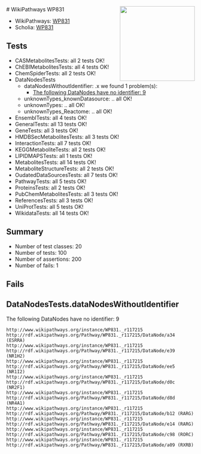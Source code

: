 <img style="float: right; width: 200px" src="https://upload.wikimedia.org/wikipedia/commons/thumb/8/83/Wplogo_with_text_500.png/640px-Wplogo_with_text_500.png" />
# WikiPathways WP831

* WikiPathways: [WP831](https://identifiers.org/wikipathways:WP831)
* Scholia: [WP831](https://scholia.toolforge.org/wikipathways/WP831)
## Tests
* CASMetabolitesTests: all 2 tests OK!
* ChEBIMetabolitesTests: all 4 tests OK!
* ChemSpiderTests: all 2 tests OK!
* DataNodesTests
    * dataNodesWithoutIdentifier: .x we found 1 problem(s):
        * [The following DataNodes have no identifier: 9](#d2d32fa8)
    * unknownTypes_knownDatasource: .. all OK!
    * unknownTypes: .. all OK!
    * unknownTypes_Reactome: .. all OK!
* EnsemblTests: all 4 tests OK!
* GeneralTests: all 13 tests OK!
* GeneTests: all 3 tests OK!
* HMDBSecMetabolitesTests: all 3 tests OK!
* InteractionTests: all 7 tests OK!
* KEGGMetaboliteTests: all 2 tests OK!
* LIPIDMAPSTests: all 1 tests OK!
* MetabolitesTests: all 14 tests OK!
* MetaboliteStructureTests: all 2 tests OK!
* OudatedDataSourcesTests: all 7 tests OK!
* PathwayTests: all 5 tests OK!
* ProteinsTests: all 2 tests OK!
* PubChemMetabolitesTests: all 3 tests OK!
* ReferencesTests: all 3 tests OK!
* UniProtTests: all 5 tests OK!
* WikidataTests: all 14 tests OK!


## Summary

* Number of test classes: 20
* Number of tests: 100
* Number of assertions: 200
* Number of fails: 1

## Fails

<a name="d2d32fa8" />

## DataNodesTests.dataNodesWithoutIdentifier

The following DataNodes have no identifier: 9
```
http://www.wikipathways.org/instance/WP831._r117215 http://rdf.wikipathways.org/Pathway/WP831._r117215/DataNode/a34 (ESRRA)
http://www.wikipathways.org/instance/WP831._r117215 http://rdf.wikipathways.org/Pathway/WP831._r117215/DataNode/e39 (NR1H2)
http://www.wikipathways.org/instance/WP831._r117215 http://rdf.wikipathways.org/Pathway/WP831._r117215/DataNode/ee5 (NR1I2)
http://www.wikipathways.org/instance/WP831._r117215 http://rdf.wikipathways.org/Pathway/WP831._r117215/DataNode/d0c (NR2F1)
http://www.wikipathways.org/instance/WP831._r117215 http://rdf.wikipathways.org/Pathway/WP831._r117215/DataNode/d8d (NR4A1)
http://www.wikipathways.org/instance/WP831._r117215 http://rdf.wikipathways.org/Pathway/WP831._r117215/DataNode/b12 (RARG)
http://www.wikipathways.org/instance/WP831._r117215 http://rdf.wikipathways.org/Pathway/WP831._r117215/DataNode/e14 (RARG)
http://www.wikipathways.org/instance/WP831._r117215 http://rdf.wikipathways.org/Pathway/WP831._r117215/DataNode/c98 (RORC)
http://www.wikipathways.org/instance/WP831._r117215 http://rdf.wikipathways.org/Pathway/WP831._r117215/DataNode/a09 (RXRB)
```

